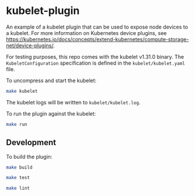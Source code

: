 # kubelet-plugin

An example of a kubelet plugin that can be used to expose node devices to a 
kubelet. For more information on Kubernetes device plugins, see
https://kubernetes.io/docs/concepts/extend-kubernetes/compute-storage-net/device-plugins/.

For testing purposes, this repo comes with the kubelet v1.31.0 binary. The
`KubeletConfiguration` specification is defined in the `kubelet/kubelet.yaml`
file.

To uncompress and start the kubelet:

```sh
make kubelet
```

The kubelet logs will be written to `kubelet/kubelet.log`.

To run the plugin against the kubelet:

```sh
make run
```

## Development

To build the plugin:

```sh
make build

make test

make lint
```

